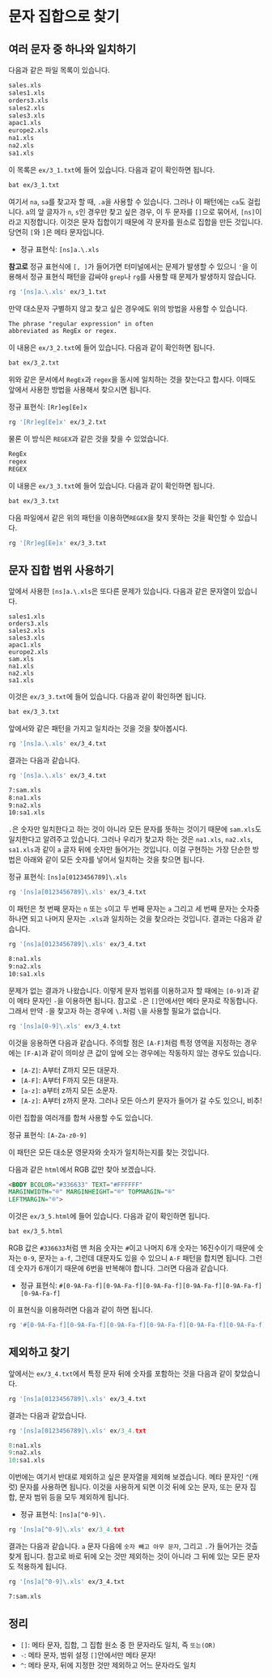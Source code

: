 # 문자 집합으로 찾기

## 여러 문자 중 하나와 일치하기

다음과 같은 파일 목록이 있습니다.

```txt
sales.xls
sales1.xls
orders3.xls
sales2.xls
sales3.xls
apac1.xls
europe2.xls
na1.xls
na2.xls
sa1.xls
```

이 목록은 `ex/3_1.txt`에 들어 있습니다. 다음과 같이 확인하면 됩니다.

```bash
bat ex/3_1.txt
```

여기서 `na`, `sa`를 찾고자 할 때, `.a`을 사용할 수 있습니다. 그러나 이 패턴에는 `ca`도 걸립니다. `a`의 앞 글자가 `n`, `s`인 경우만 찾고 싶은 경우, 이 두 문자를 `[]`으로 묶어서, `[ns]`이라고 지정합니다. 이것은 문자 집합이기 때문에 각 문자를 원소로 집합을 만든 것입니다. 당연히 `[`와 `]`은 메타 문자입니다.

- 정규 표현식: `[ns]a.\.xls`

**참고로** 정규 표현식에 `[, ]`가 들어가면 터미널에서는 문제가 발생할 수 있으니 `'`을 이용해서 정규 표현식 패턴을 감싸야 `grep`나 `rg`를 사용할 때 문제가 발생하지 않습니다.

```bash
rg '[ns]a.\.xls' ex/3_1.txt
```

만약 대소문자 구별하지 않고 찾고 싶은 경우에도 위의 방법을 사용할 수 있습니다.

```txt
The phrase "regular expression" in often
abbreviated as RegEx or regex.
```

이 내용은 `ex/3_2.txt`에 들어 있습니다. 다음과 같이 확인하면 됩니다.

```bash
bat ex/3_2.txt
```

위와 같은 문서에서 `RegEx`과 `regex`을 동시에 일치하는 것을 찾는다고 합시다. 이때도 앞에서 사용한 방법을 사용해서 찾으시면 됩니다.

정규 표현식: `[Rr]eg[Ee]x`

```bash
rg '[Rr]eg[Ee]x' ex/3_2.txt
```

물론 이 방식은 `REGEX`과 같은 것을 찾을 수 있었습니다.

```txt
RegEx
regex
REGEX
```

이 내용은 `ex/3_3.txt`에 들어 있습니다. 다음과 같이 확인하면 됩니다.

```bash
bat ex/3_3.txt
```

다음 파일에서 같은 위의 패턴을 이용하면`REGEX`을 찾지 못하는 것을 확인할 수 있습니다.

```bash
rg '[Rr]eg[Ee]x' ex/3_3.txt
```

## 문자 집합 범위 사용하기

앞에서 사용한 `[ns]a.\.xls`은 또다른 문제가 있습니다. 다음과 같은 문자열이 있습니다.

```text
sales1.xls
orders3.xls
sales2.xls
sales3.xls
apac1.xls
europe2.xls
sam.xls
na1.xls
na2.xls
sa1.xls
```

이것은 `ex/3_3.txt`에 들어 있습니다. 다음과 같이 확인하면 됩니다.

```bash
bat ex/3_3.txt
```

앞에서와 같은 패턴을 가지고 일치라는 것을 것을 찾아봅시다.

```bash
rg '[ns]a.\.xls' ex/3_4.txt
```

결과는 다음과 같습니다.

```bash
rg '[ns]a.\.xls' ex/3_4.txt

7:sam.xls
8:na1.xls
9:na2.xls
10:sa1.xls
```

`.`은 숫자만 일치한다고 하는 것이 아니라 모든 문자를 뜻하는 것이기 때문에 `sam.xls`도 일치한다고 알려주고 있습니다. 그러나 우리가 찾고자 하는 것은 `na1.xls`, `na2.xls`, `sa1.xls`과 같이 `a` 글자 뒤에 숫자만 들어가는 것입니다. 이걸 구현하는 가장 단순한 방법은 아래와 같이 모든 숫자를 넣어서 일치하는 것을 찾으면 됩니다.

정규 표현식: `[ns]a[0123456789]\.xls`

```bash
rg '[ns]a[0123456789]\.xls' ex/3_4.txt
```

이 패턴은 첫 번째 문자는 `n` 또는 `s`이고 두 번째 문자는 `a` 그리고 세 번째 문자는 숫자중 하나면 되고 나머지 문자는 `.xls`과 일치하는 것을 찾으라는 것입니다. 결과는 다음과 같습니다.

```bash
rg '[ns]a[0123456789]\.xls' ex/3_4.txt

8:na1.xls
9:na2.xls
10:sa1.xls
```

문제가 없는 결과가 나왔습니다. 이렇게 문자 범위를 이용하고자 할 때에는 `[0-9]`과 같이 메타 문자인 `-`을 이용하면 됩니다. 참고로 `-`은 `[]`안에서만 메타 문자로 작동합니다. 그래서 만약 `-`을 찾고자 하는 경우에 `\.`처럼 `\`을 사용할 필요가 없습니다.

```bash
rg '[ns]a[0-9]\.xls' ex/3_4.txt
```

이것을 응용하면 다음과 같습니다. 주의할 점은 `[A-F]`처럼 특정 영역을 지정하는 경우에는 `[F-A]`과 같이 의미상 큰 값이 앞에 오는 경우에는 작동하지 않는 경우도 있습니다.

- `[A-Z]`: A부터 Z까지 모든 대문자.
- `[A-F]`: A부터 F까지 모든 대문자.
- `[a-z]`: a부터 z까지 모든 소문자.
- `[A-z]`: A부터 z까지 문자. 그러나 모든 아스키 문자가 들어가 갈 수도 있으니, 비추!

이런 집합을 여러개를 합쳐 사용할 수도 있습니다.

정규 표현식: `[A-Za-z0-9]`

이 패턴은 모든 대소문 영문자와 숫자가 일치하는지를 찾는 것입니다.

다음과 같은 `html`에서 RGB 값만 찾아 보겠습니다.

```html
<BODY BCOLOR="#336633" TEXT="#FFFFFF"
MARGINWIDTH="®" MARGINHEIGHT="®" TOPMARGIN="®"
LEFTMARGIN="®">
```

이것은 `ex/3_5.html`에 들어 있습니다. 다음과 같이 확인하면 됩니다.

```bash
bat ex/3_5.html
```

RGB 값은 `#336633`처럼 맨 처음 숫자는 `#`이고 나머지 6개 숫자는 16진수이기 때문에 숫자는 `0-9`, 문자는 `a-f`, 그런데 대문자도 있을 수 있으니 `A-F` 패턴을 합치면 됩니다. 그런데 숫자가 6개이기 때문에 6번을 반복해야 합니다. 그러면 다음과 같습니다.

- 정규 표현식: `#[0-9A-Fa-f][0-9A-Fa-f][0-9A-Fa-f][0-9A-Fa-f][0-9A-Fa-f][0-9A-Fa-f]`

이 표현식을 이용하려면 다음과 같이 하면 됩니다.

```bash
rg '#[0-9A-Fa-f][0-9A-Fa-f][0-9A-Fa-f][0-9A-Fa-f][0-9A-Fa-f][0-9A-Fa-f]' ex/3_5.html
```

## 제외하고 찾기

앞에서는 `ex/3_4.txt`에서 특정 문자 뒤에 숫자를 포함하는 것을 다음과 같이 찾았습니다.

```bash
rg '[ns]a[0123456789]\.xls' ex/3_4.txt
```

결과는 다음과 같았습니다.

```python
rg '[ns]a[0123456789]\.xls' ex/3_4.txt

8:na1.xls
9:na2.xls
10:sa1.xls
```

이번에는 여기서 반대로 제외하고 싶은 문자열을 제외해 보겠습니다. 메타 문자인 `^`(캐럿) 문자를 사용하면 됩니다. 이것을 사용하게 되면 이것 뒤에 오는 문자, 또는 문자 집합, 문자 범위 등을 모두 제외하게 됩니다.  

- 정규 표현식: `[ns]a[^0-9]\.`

```python
rg '[ns]a[^0-9]\.xls' ex/3_4.txt
```

결과는 다음과 같습니다. `a` 문자 다음에 `숫자 빼고 아무 문자`, 그리고 `.`가 들어가는 것츨 찾게 됩니다. 참고로 바로 뒤에 오는 것만 제외하는 것이 아니라 그 뒤에 있는 모든 문자도 적용하게 됩니다.

```bash
rg '[ns]a[^0-9]\.xls' ex/3_4.txt

7:sam.xls
```

## 정리

- `[]`: 메타 문자, 집합, 그 집합 원소 중 한 문자라도 일치, 즉 `또는(OR)`
- `-`: 메타 문자, 범위 설정 `[]`안에서만 메타 문자!
- `^`: 메타 문자, 뒤에 지정한 것만 제외하고 어느 문자라도 일치
